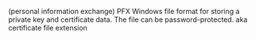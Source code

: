 (personal information exchange) PFX
Windows file format for storing a private key and certificate data. The file can be password-protected.
aka certificate file extension